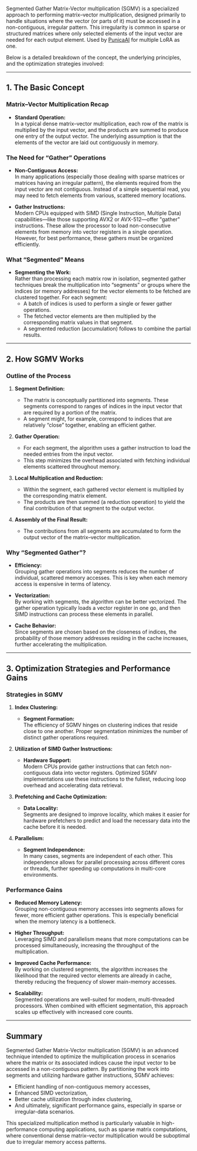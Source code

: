 Segmented Gather Matrix-Vector multiplication (SGMV) is a specialized approach to performing matrix–vector multiplication, designed primarily to handle situations where the vector (or parts of it) must be accessed in a non-contiguous, irregular pattern. This irregularity is common in sparse or structured matrices where only selected elements of the input vector are needed for each output element. Used by [PunicaAI](https://github.com/punica-ai/punica) for multiple LoRA as one.


Below is a detailed breakdown of the concept, the underlying principles, and the optimization strategies involved:

---

## 1. The Basic Concept

### Matrix–Vector Multiplication Recap  
- **Standard Operation:**  
  In a typical dense matrix–vector multiplication, each row of the matrix is multiplied by the input vector, and the products are summed to produce one entry of the output vector. The underlying assumption is that the elements of the vector are laid out contiguously in memory.

### The Need for “Gather” Operations  
- **Non-Contiguous Access:**  
  In many applications (especially those dealing with sparse matrices or matrices having an irregular pattern), the elements required from the input vector are not contiguous. Instead of a simple sequential read, you may need to fetch elements from various, scattered memory locations.
  
- **Gather Instructions:**  
  Modern CPUs equipped with SIMD (Single Instruction, Multiple Data) capabilities—like those supporting AVX2 or AVX-512—offer "gather" instructions. These allow the processor to load non-consecutive elements from memory into vector registers in a single operation. However, for best performance, these gathers must be organized efficiently.

### What “Segmented” Means  
- **Segmenting the Work:**  
  Rather than processing each matrix row in isolation, segmented gather techniques break the multiplication into “segments” or groups where the indices (or memory addresses) for the vector elements to be fetched are clustered together. For each segment:
  - A batch of indices is used to perform a single or fewer gather operations.
  - The fetched vector elements are then multiplied by the corresponding matrix values in that segment.
  - A segmented reduction (accumulation) follows to combine the partial results.

---

## 2. How SGMV Works

### Outline of the Process
1. **Segment Definition:**  
   - The matrix is conceptually partitioned into segments. These segments correspond to ranges of indices in the input vector that are required by a portion of the matrix.  
   - A segment might, for example, correspond to indices that are relatively “close” together, enabling an efficient gather.

2. **Gather Operation:**  
   - For each segment, the algorithm uses a gather instruction to load the needed entries from the input vector.  
   - This step minimizes the overhead associated with fetching individual elements scattered throughout memory.

3. **Local Multiplication and Reduction:**  
   - Within the segment, each gathered vector element is multiplied by the corresponding matrix element.  
   - The products are then summed (a reduction operation) to yield the final contribution of that segment to the output vector.

4. **Assembly of the Final Result:**  
   - The contributions from all segments are accumulated to form the output vector of the matrix–vector multiplication.

### Why “Segmented Gather”?
- **Efficiency:**  
  Grouping gather operations into segments reduces the number of individual, scattered memory accesses. This is key when each memory access is expensive in terms of latency.
  
- **Vectorization:**  
  By working with segments, the algorithm can be better vectorized. The gather operation typically loads a vector register in one go, and then SIMD instructions can process these elements in parallel.
  
- **Cache Behavior:**  
  Since segments are chosen based on the closeness of indices, the probability of those memory addresses residing in the cache increases, further accelerating the multiplication.

---

## 3. Optimization Strategies and Performance Gains

### Strategies in SGMV

1. **Index Clustering:**  
   - **Segment Formation:**  
     The efficiency of SGMV hinges on clustering indices that reside close to one another. Proper segmentation minimizes the number of distinct gather operations required.
     
2. **Utilization of SIMD Gather Instructions:**  
   - **Hardware Support:**  
     Modern CPUs provide gather instructions that can fetch non-contiguous data into vector registers. Optimized SGMV implementations use these instructions to the fullest, reducing loop overhead and accelerating data retrieval.
     
3. **Prefetching and Cache Optimization:**  
   - **Data Locality:**  
     Segments are designed to improve locality, which makes it easier for hardware prefetchers to predict and load the necessary data into the cache before it is needed.
     
4. **Parallelism:**  
   - **Segment Independence:**  
     In many cases, segments are independent of each other. This independence allows for parallel processing across different cores or threads, further speeding up computations in multi-core environments.

### Performance Gains

- **Reduced Memory Latency:**  
  Grouping non-contiguous memory accesses into segments allows for fewer, more efficient gather operations. This is especially beneficial when the memory latency is a bottleneck.
  
- **Higher Throughput:**  
  Leveraging SIMD and parallelism means that more computations can be processed simultaneously, increasing the throughput of the multiplication.
  
- **Improved Cache Performance:**  
  By working on clustered segments, the algorithm increases the likelihood that the required vector elements are already in cache, thereby reducing the frequency of slower main-memory accesses.
  
- **Scalability:**  
  Segmented operations are well-suited for modern, multi-threaded processors. When combined with efficient segmentation, this approach scales up effectively with increased core counts.

---

## Summary

Segmented Gather Matrix-Vector multiplication (SGMV) is an advanced technique intended to optimize the multiplication process in scenarios where the matrix or its associated indices cause the input vector to be accessed in a non-contiguous pattern. By partitioning the work into segments and utilizing hardware gather instructions, SGMV achieves:
- Efficient handling of non-contiguous memory accesses,
- Enhanced SIMD vectorization,
- Better cache utilization through index clustering,
- And ultimately, significant performance gains, especially in sparse or irregular-data scenarios.

This specialized multiplication method is particularly valuable in high-performance computing applications, such as sparse matrix computations, where conventional dense matrix–vector multiplication would be suboptimal due to irregular memory access patterns.